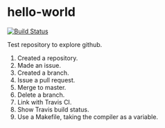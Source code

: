 hello-world
===========

[![Build Status](https://travis-ci.org/phil-wright/hello-world.svg?branch=master)](https://travis-ci.org/phil-wright/hello-world)

Test repository to explore github.

1. Created a repository.
2. Made an issue.
3. Created a branch.
4. Issue a pull request.
5. Merge to master.
6. Delete a branch.
7. Link with Travis CI.
8. Show Travis build status.
9. Use a Makefile, taking the compiler as a variable.
